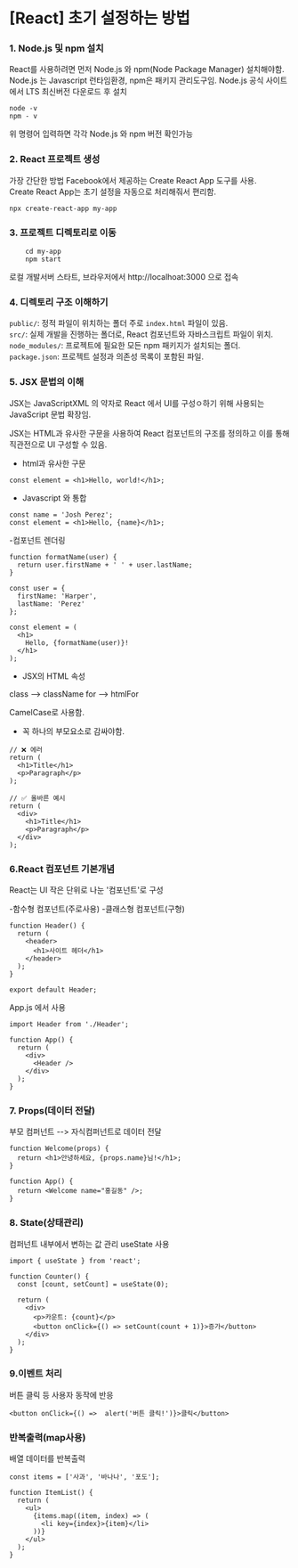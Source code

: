 # [React] 초기 설정하는 방법


### 1. Node.js 및 npm  설치

React를 사용하려면 먼저 Node.js 와 npm(Node Package Manager) 설치해야함.
Node.js 는 Javascript 런타임환경, npm은 패키지 관리도구임.
Node.js 공식 사이트에서 LTS 최신버전 다운로드 후 설치
```
node -v
npm - v
```
위 명령어 입력하면 각각 Node.js 와 npm 버전 확인가능

### 2. React 프로젝트 생성
가장 간단한 방법 Facebook에서 제공하는 Create React App 도구를 사용.<br>
Create React App는 초기 설정을 자동으로 처리해줘서 편리함.

```
npx create-react-app my-app
```

### 3. 프로젝트 디렉토리로 이동
```
    cd my-app
    npm start
```
로컬 개발서버 스타트, 브라우저에서 http://localhoat:3000 으로 접속

### 4. 디렉토리 구조 이해하기
<code>public/</code>: 정적 파일이 위치하는 폴더 주로 <code>index.html</code> 파일이 있음.<br>
<code>src/</code>: 실제 개발을 진행하는 폴더로, React 컴포넌트와 자바스크립트 파일이 위치.<br>
<code>node_modules/</code>: 프로젝트에 필요한 모든 npm 패키지가 설치되는 폴더.<br>
<code>package.json</code>: 프로젝트 설정과 의존성 목록이 포함된 파일.


### 5. JSX 문법의 이해

JSX는  JavaScriptXML 의 약자로 React 에서 UI를 구성ㅇ하기 위해 사용되는 JavaScript 문법 확장임.

JSX는 HTML과 유사한 구문을 사용하여 React 컴포넌트의 구조를 정의하고 이를 통해 직관전으로 UI 구성할 수 있음.

-  html과 유사한 구문
```
const element = <h1>Hello, world!</h1>;
```
- Javascript 와 통합
```
const name = 'Josh Perez';
const element = <h1>Hello, {name}</h1>;
```
-컴포넌트 렌더링
```
function formatName(user) {
  return user.firstName + ' ' + user.lastName;
}

const user = {
  firstName: 'Harper',
  lastName: 'Perez'
};

const element = (
  <h1>
    Hello, {formatName(user)}!
  </h1>
);
```

- JSX의 HTML 속성

class --> className
for --> htmlFor

CamelCase로 사용함.

- 꼭 하나의 부모요소로 감싸야함.
```
// ❌ 에러
return (
  <h1>Title</h1>
  <p>Paragraph</p>
);

// ✅ 올바른 예시
return (
  <div>
    <h1>Title</h1>
    <p>Paragraph</p>
  </div>
);
```

### 6.React 컴포넌트 기본개념
React는 UI 작은 단위로 나눈 '컴포넌트'로 구성

-함수형 컴포넌트(주로사용)
-클래스형 컴포넌트(구형)

```
function Header() {
  return (
    <header>
      <h1>사이트 헤더</h1>
    </header>
  );
}

export default Header;
```
App.js 에서 사용
```
import Header from './Header';

function App() {
  return (
    <div>
      <Header />
    </div>
  );
}
```

### 7. Props(데이터 전달)
부모 컴퍼넌트 --> 자식컴퍼넌트로 데이터 전달
```
function Welcome(props) {
  return <h1>안녕하세요, {props.name}님!</h1>;
}

function App() {
  return <Welcome name="홍길동" />;
}
```

### 8. State(상태관리)
컴퍼넌트 내부에서 변하는 값 관리
useState 사용

```
import { useState } from 'react';

function Counter() {
  const [count, setCount] = useState(0);

  return (
    <div>
      <p>카운트: {count}</p>
      <button onClick={() => setCount(count + 1)}>증가</button>
    </div>
  );
}
```

### 9.이벤트 처리
버튼 클릭 등 사용자 동작에 반응
```
<button onClick={() =>  alert('버튼 클릭!')}>클릭</button>
```

### 반복출력(map사용)
배열 데이터를 반복출력
```
const items = ['사과', '바나나', '포도'];

function ItemList() {
  return (
    <ul>
      {items.map((item, index) => (
        <li key={index}>{item}</li>
      ))}
    </ul>
  );
}
```